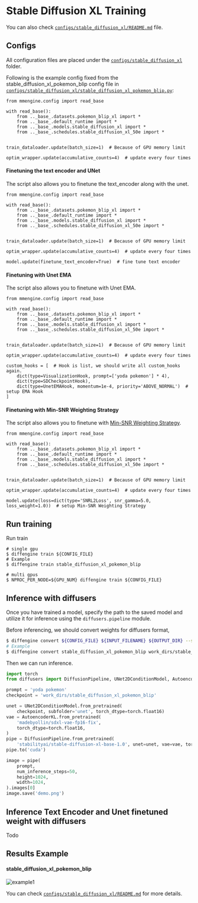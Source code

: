 # Stable Diffusion XL Training

You can also check [`configs/stable_diffusion_xl/README.md`](https://github.com/okotaku/diffengine/tree/main/diffengine/configs/stable_diffusion_xl/README.md) file.

## Configs

All configuration files are placed under the [`configs/stable_diffusion_xl`](https://github.com/okotaku/diffengine/blob/main/diffengine/configs/stable_diffusion_xl) folder.

Following is the example config fixed from the stable_diffusion_xl_pokemon_blip config file in [`configs/stable_diffusion_xl/stable_diffusion_xl_pokemon_blip.py`](https://github.com/okotaku/diffengine/blob/main/diffengine/configs/stable_diffusion_xl/stable_diffusion_xl_pokemon_blip.py):

```
from mmengine.config import read_base

with read_base():
    from .._base_.datasets.pokemon_blip_xl import *
    from .._base_.default_runtime import *
    from .._base_.models.stable_diffusion_xl import *
    from .._base_.schedules.stable_diffusion_xl_50e import *


train_dataloader.update(batch_size=1)  # Because of GPU memory limit

optim_wrapper.update(accumulative_counts=4)  # update every four times
```

#### Finetuning the text encoder and UNet

The script also allows you to finetune the text_encoder along with the unet.

```
from mmengine.config import read_base

with read_base():
    from .._base_.datasets.pokemon_blip_xl import *
    from .._base_.default_runtime import *
    from .._base_.models.stable_diffusion_xl import *
    from .._base_.schedules.stable_diffusion_xl_50e import *


train_dataloader.update(batch_size=1)  # Because of GPU memory limit

optim_wrapper.update(accumulative_counts=4)  # update every four times

model.update(finetune_text_encoder=True)  # fine tune text encoder
```

#### Finetuning with Unet EMA

The script also allows you to finetune with Unet EMA.

```
from mmengine.config import read_base

with read_base():
    from .._base_.datasets.pokemon_blip_xl import *
    from .._base_.default_runtime import *
    from .._base_.models.stable_diffusion_xl import *
    from .._base_.schedules.stable_diffusion_xl_50e import *


train_dataloader.update(batch_size=1)  # Because of GPU memory limit

optim_wrapper.update(accumulative_counts=4)  # update every four times

custom_hooks = [  # Hook is list, we should write all custom_hooks again.
    dict(type=VisualizationHook, prompt=['yoda pokemon'] * 4),
    dict(type=SDCheckpointHook),
    dict(type=UnetEMAHook, momentum=1e-4, priority='ABOVE_NORMAL')  # setup EMA Hook
]
```

#### Finetuning with Min-SNR Weighting Strategy

The script also allows you to finetune with [Min-SNR Weighting Strategy](https://arxiv.org/abs/2303.09556).

```
from mmengine.config import read_base

with read_base():
    from .._base_.datasets.pokemon_blip_xl import *
    from .._base_.default_runtime import *
    from .._base_.models.stable_diffusion_xl import *
    from .._base_.schedules.stable_diffusion_xl_50e import *


train_dataloader.update(batch_size=1)  # Because of GPU memory limit

optim_wrapper.update(accumulative_counts=4)  # update every four times

model.update(loss=dict(type='SNRL2Loss', snr_gamma=5.0, loss_weight=1.0))  # setup Min-SNR Weighting Strategy
```

## Run training

Run train

```
# single gpu
$ diffengine train ${CONFIG_FILE}
# Example
$ diffengine train stable_diffusion_xl_pokemon_blip

# multi gpus
$ NPROC_PER_NODE=${GPU_NUM} diffengine train ${CONFIG_FILE}
```

## Inference with diffusers

Once you have trained a model, specify the path to the saved model and utilize it for inference using the `diffusers.pipeline` module.

Before inferencing, we should convert weights for diffusers format,

```bash
$ diffengine convert ${CONFIG_FILE} ${INPUT_FILENAME} ${OUTPUT_DIR} --save-keys ${SAVE_KEYS}
# Example
$ diffengine convert stable_diffusion_xl_pokemon_blip work_dirs/stable_diffusion_xl_pokemon_blip/epoch_50.pth work_dirs/stable_diffusion_xl_pokemon_blip --save-keys unet
```

Then we can run inference.

```py
import torch
from diffusers import DiffusionPipeline, UNet2DConditionModel, AutoencoderKL

prompt = 'yoda pokemon'
checkpoint = 'work_dirs/stable_diffusion_xl_pokemon_blip'

unet = UNet2DConditionModel.from_pretrained(
    checkpoint, subfolder='unet', torch_dtype=torch.float16)
vae = AutoencoderKL.from_pretrained(
    'madebyollin/sdxl-vae-fp16-fix',
    torch_dtype=torch.float16,
)
pipe = DiffusionPipeline.from_pretrained(
    'stabilityai/stable-diffusion-xl-base-1.0', unet=unet, vae=vae, torch_dtype=torch.float16)
pipe.to('cuda')

image = pipe(
    prompt,
    num_inference_steps=50,
    height=1024,
    width=1024,
).images[0]
image.save('demo.png')
```

## Inference Text Encoder and Unet finetuned weight with diffusers

Todo

## Results Example

#### stable_diffusion_xl_pokemon_blip

![example1](https://github.com/okotaku/diffengine/assets/24734142/dd04fb22-64fb-4c4f-8164-b8391d94abab)

You can check [`configs/stable_diffusion_xl/README.md`](https://github.com/okotaku/diffengine/tree/main/diffengine/configs/stable_diffusion_xl/README.md#results-example) for more details.
